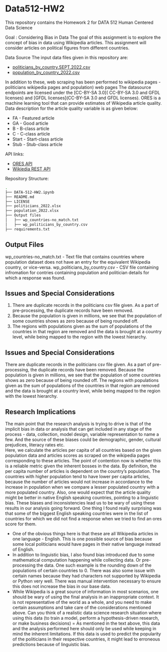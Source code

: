 # Data512-HW2

This repository contains the Homework 2 for DATA 512 Human Centered Data Science

Goal : Considering Bias in Data
The goal of this assignment is to explore the concept of bias in data using Wikipedia articles. This assignment will consider articles on political figures from different countries. 

Data Source
The input data files given in this repository are:
 - [politicians_by_country.SEPT.2022.csv](https://docs.google.com/spreadsheets/u/0/d/1Y4vSTYENgNE5KltqKZqnRQQBQZN5c8uKbSM4QTt8QGg/edit)
 - [population_by_country_2022.csv](https://docs.google.com/spreadsheets/u/0/d/1POuZDfA1sRooBq9e1RNukxyzHZZ-nQ2r6H5NcXhsMPU/edit)

In addition to these, web scraping has been performed to wikipedia pages -politicians wikipedia pages and population) web pages
The datasource endpoints are licensed under the [CC-BY-SA 3.0]( CC-BY-SA 3.0 and GFDL licenses) and [GFDL licenses](CC-BY-SA 3.0 and GFDL licenses). ORES is a machine learning tool that can provide estimates of Wikipedia article quality. Data description for the article quality variable is as given below:
 - FA - Featured article
 - GA - Good article
 - B - B-class article
 - C - C-class article
 - Start - Start-class article
 - Stub - Stub-class article
 
 API links:
 - [ORES API](https://www.mediawiki.org/wiki/ORES)
 - [Wikiedia REST API](https://www.mediawiki.org/wiki/Wikimedia_REST_API)


Repository Structure:
```bash
.
├── DATA-512-HW2.ipynb
├── README.md
├── LICENSE
├── politicians_2022.xlsx
├── population_2022.xlsx
├── Output files
│   ├── wp_countries-no_match.txt
│   ├── wp_politicians_by_country.csv
├── requirements.txt

```
## Output Files
wp_countries-no_match.txt - Text file that contains countries where population dataset does not have an entry for the equivalent Wikipedia country, or vice-versa.
wp_politicians_by_country.csv - CSV file containing infromation for contries containing population and politician details for which a response was found.

## Issues and Special Considerations
1. There are duplicate records in the politicians csv file given. As a part of pre-processing, the duplicate records have been removed.
2. Because the population is given in millions, we see that the population of some countries shows as zero because of being rounded off. 
3. The regions with populations given as the sum of populations of the countries in that region are removed and the data is brought at a country level, while being mapped to the region with the lowest hierarchy.

## Issues and Special Considerations
There are duplicate records in the politicians csv file given. As a part of pre-processing, the duplicate records have been removed.
Because the population is given in millions, we see that the population of some countries shows as zero because of being rounded off. 
The regions with populations given as the sum of populations of the countries in that region are removed and the data is brought at a country level, while being mapped to the region with the lowest hierarchy.

## Research Implications
The main point that the research analysis is trying to drive is that of the implicit bias in data or analysis that can get included in any stage of the process - data, collection, model design, variable representation to name a few. And the source of these biases could be demographic, gender, cultural prejudices, literacy rates etc.  
Here, we calculate the articles per capita of all countries based on the given population data and articles scores as scraped on the wikipedia pages corresponding to these articles. The point of contention now is whether this is a reliable metric given the inherent bosses in the data. By definition, the per capita number of articles is dependent on the country’s population. The countries with higher population tend to have lower per capita articles, because the number of articles would not increase in accordance to the increase in population when we compare a lesser populated country with a more populated country.
Also, one would expect that the article quality might be better in native English speaking countries, pointing to a linguistic bias. These biases and inconsistencies lead us to be wary of using these results in our analysis going forward. One thing I found really surprising was that some of the biggest English speaking countries were in the list of countries for which we did not find a response when we tried to find an ores score for them.
 
 - One of the obvious things here is that these are all Wikipedia articles in one language - English. This is one possible source of bias because some local politicians would have pages in their native language instead of English. 
 - In addition to linguistic bias, I also found bias introduced due to some mathematical computation happening while collecting data. Or pre-processing the data. One such example is the rounding down of the populations of certain countries to 0.
There was also some issue with certain names because they had characters not supported by Wikipedia or Python very well. There was manual intervention necessary to ensure this does not increase the bias in our base data.
 - While Wikipedia is a great source of information in most scenarios, one should be wary of using the final analysis in an inappropriate context. It is not representative of the world as a whole, and you need to make certain assumptions and take care of the considerations mentioned above.
Can you think of a realistic data science research situation where using this data (to train a model, perform a hypothesis-driven research, or make business decisions)  = As mentioned in the text above, this data and the analysis performed here should only be used while keeping in mind the inherent limitations. If this data is used to predict the popularity of the politicians in their respective countries, it might lead to erroneous predictions because of linguistic bias. 



